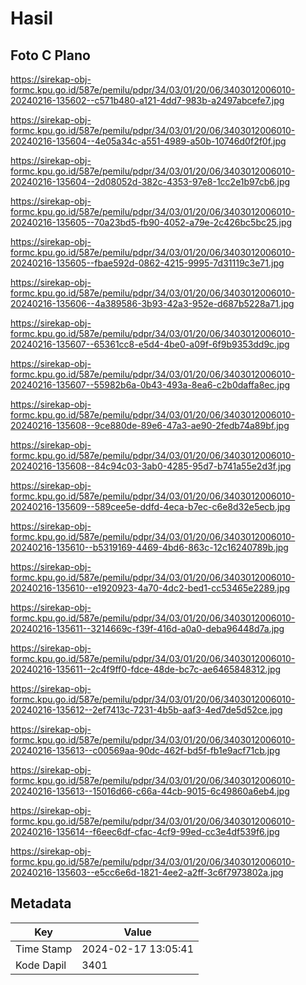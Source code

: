 # Hasil

## Foto C Plano

https://sirekap-obj-formc.kpu.go.id/587e/pemilu/pdpr/34/03/01/20/06/3403012006010-20240216-135602--c571b480-a121-4dd7-983b-a2497abcefe7.jpg

https://sirekap-obj-formc.kpu.go.id/587e/pemilu/pdpr/34/03/01/20/06/3403012006010-20240216-135604--4e05a34c-a551-4989-a50b-10746d0f2f0f.jpg

https://sirekap-obj-formc.kpu.go.id/587e/pemilu/pdpr/34/03/01/20/06/3403012006010-20240216-135604--2d08052d-382c-4353-97e8-1cc2e1b97cb6.jpg

https://sirekap-obj-formc.kpu.go.id/587e/pemilu/pdpr/34/03/01/20/06/3403012006010-20240216-135605--70a23bd5-fb90-4052-a79e-2c426bc5bc25.jpg

https://sirekap-obj-formc.kpu.go.id/587e/pemilu/pdpr/34/03/01/20/06/3403012006010-20240216-135605--fbae592d-0862-4215-9995-7d31119c3e71.jpg

https://sirekap-obj-formc.kpu.go.id/587e/pemilu/pdpr/34/03/01/20/06/3403012006010-20240216-135606--4a389586-3b93-42a3-952e-d687b5228a71.jpg

https://sirekap-obj-formc.kpu.go.id/587e/pemilu/pdpr/34/03/01/20/06/3403012006010-20240216-135607--65361cc8-e5d4-4be0-a09f-6f9b9353dd9c.jpg

https://sirekap-obj-formc.kpu.go.id/587e/pemilu/pdpr/34/03/01/20/06/3403012006010-20240216-135607--55982b6a-0b43-493a-8ea6-c2b0daffa8ec.jpg

https://sirekap-obj-formc.kpu.go.id/587e/pemilu/pdpr/34/03/01/20/06/3403012006010-20240216-135608--9ce880de-89e6-47a3-ae90-2fedb74a89bf.jpg

https://sirekap-obj-formc.kpu.go.id/587e/pemilu/pdpr/34/03/01/20/06/3403012006010-20240216-135608--84c94c03-3ab0-4285-95d7-b741a55e2d3f.jpg

https://sirekap-obj-formc.kpu.go.id/587e/pemilu/pdpr/34/03/01/20/06/3403012006010-20240216-135609--589cee5e-ddfd-4eca-b7ec-c6e8d32e5ecb.jpg

https://sirekap-obj-formc.kpu.go.id/587e/pemilu/pdpr/34/03/01/20/06/3403012006010-20240216-135610--b5319169-4469-4bd6-863c-12c16240789b.jpg

https://sirekap-obj-formc.kpu.go.id/587e/pemilu/pdpr/34/03/01/20/06/3403012006010-20240216-135610--e1920923-4a70-4dc2-bed1-cc53465e2289.jpg

https://sirekap-obj-formc.kpu.go.id/587e/pemilu/pdpr/34/03/01/20/06/3403012006010-20240216-135611--3214669c-f39f-416d-a0a0-deba96448d7a.jpg

https://sirekap-obj-formc.kpu.go.id/587e/pemilu/pdpr/34/03/01/20/06/3403012006010-20240216-135611--2c4f9ff0-fdce-48de-bc7c-ae6465848312.jpg

https://sirekap-obj-formc.kpu.go.id/587e/pemilu/pdpr/34/03/01/20/06/3403012006010-20240216-135612--2ef7413c-7231-4b5b-aaf3-4ed7de5d52ce.jpg

https://sirekap-obj-formc.kpu.go.id/587e/pemilu/pdpr/34/03/01/20/06/3403012006010-20240216-135613--c00569aa-90dc-462f-bd5f-fb1e9acf71cb.jpg

https://sirekap-obj-formc.kpu.go.id/587e/pemilu/pdpr/34/03/01/20/06/3403012006010-20240216-135613--15016d66-c66a-44cb-9015-6c49860a6eb4.jpg

https://sirekap-obj-formc.kpu.go.id/587e/pemilu/pdpr/34/03/01/20/06/3403012006010-20240216-135614--f6eec6df-cfac-4cf9-99ed-cc3e4df539f6.jpg

https://sirekap-obj-formc.kpu.go.id/587e/pemilu/pdpr/34/03/01/20/06/3403012006010-20240216-135603--e5cc6e6d-1821-4ee2-a2ff-3c6f7973802a.jpg


## Metadata

| Key        | Value               |
| ---------- | ------------------- |
| Time Stamp | 2024-02-17 13:05:41 |
| Kode Dapil | 3401                |



